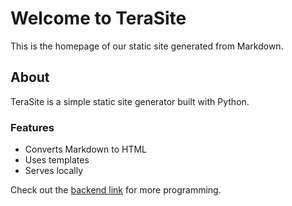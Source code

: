 # Welcome to TeraSite

This is the homepage of our static site generated from Markdown.

## About

TeraSite is a simple static site generator built with Python.

### Features

- Converts Markdown to HTML
- Uses templates
- Serves locally

Check out the [backend link](https://www.boot.dev) for more programming.